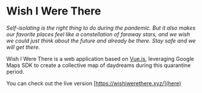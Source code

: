 # Wish I Were There
_Self-isolating is the right thing to do during the pandemic. But it also makes our favorite places feel like a constellation of faraway stars, and we wish we could just think about the future and already be there. Stay safe and we will get there._

Wish I Were There is a web application based on [Vue.js](https://github.com/vuejs/vue), leveraging Google Maps SDK to create a collective map of daydreams during this quarantine period.

You can check out the live version [https://wishiwerethere.xyz/](here)
